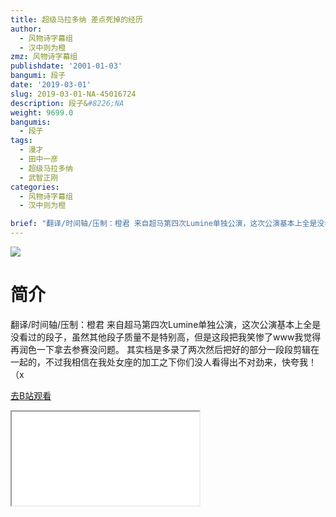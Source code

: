 ```yaml
---
title: 超级马拉多纳 差点死掉的经历
author:
  - 风物诗字幕组
  - 汉中则为橙
zmz: 风物诗字幕组
publishdate: '2001-01-03'
bangumi: 段子
date: '2019-03-01'
slug: 2019-03-01-NA-45016724
description: 段子&#8226;NA
weight: 9699.0
bangumis:
  - 段子
tags:
  - 漫才
  - 田中一彦
  - 超级马拉多纳
  - 武智正刚
categories:
  - 风物诗字幕组
  - 汉中则为橙

brief: "翻译/时间轴/压制：橙君 来自超马第四次Lumine单独公演，这次公演基本上全是没看过的段子，虽然其他段子质量不是特别高，但是这段把我笑惨了www我觉得再润色一下拿去参赛没问题。 其实档是多录了两次然后把好的部分一段段剪辑在一起的，不过我相信在我处女座的加工之下你们没人看得出不对劲来，快夸我！（x"
---
```

![](https://i.imgur.com/ZVUpCmN.jpg)
# 简介  
翻译/时间轴/压制：橙君
来自超马第四次Lumine单独公演，这次公演基本上全是没看过的段子，虽然其他段子质量不是特别高，但是这段把我笑惨了www我觉得再润色一下拿去参赛没问题。
其实档是多录了两次然后把好的部分一段段剪辑在一起的，不过我相信在我处女座的加工之下你们没人看得出不对劲来，快夸我！（x  

[去B站观看](https://www.bilibili.com/video/av45016724/)
<div class ="resp-container"><iframe class="testiframe" src="//player.bilibili.com/player.html?aid=45016724"", scrolling="no", allowfullscreen="true" > </iframe></div> 
